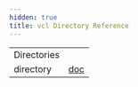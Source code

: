 ```yaml
---
hidden: true
title: vcl Directory Reference
---
```


|  |  |
|----|----|
| Directories |  |
| directory   | <a href="dir_c68ea1bfda596c9c9148c751b026b9a2.md">doc</a> |
